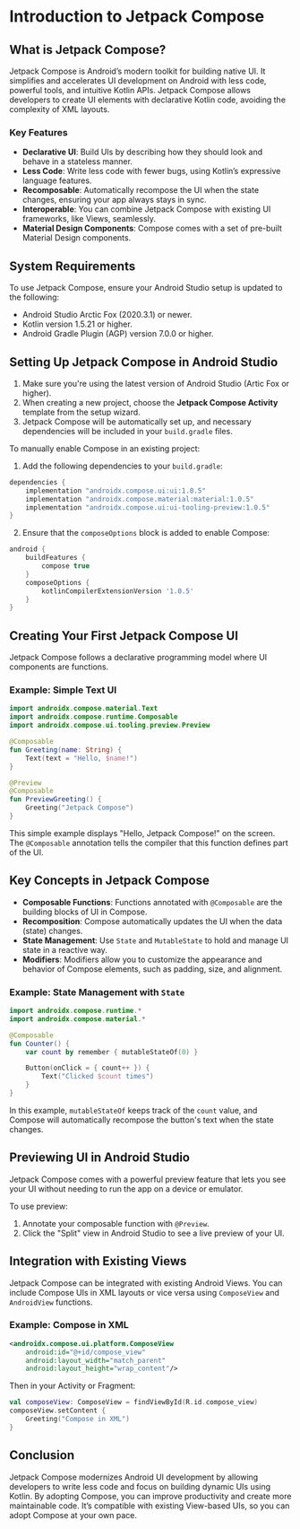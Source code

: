 
# Introduction to Jetpack Compose

## What is Jetpack Compose?
Jetpack Compose is Android’s modern toolkit for building native UI. It simplifies and accelerates UI development on Android with less code, powerful tools, and intuitive Kotlin APIs. Jetpack Compose allows developers to create UI elements with declarative Kotlin code, avoiding the complexity of XML layouts.

### Key Features
- **Declarative UI**: Build UIs by describing how they should look and behave in a stateless manner.
- **Less Code**: Write less code with fewer bugs, using Kotlin’s expressive language features.
- **Recomposable**: Automatically recompose the UI when the state changes, ensuring your app always stays in sync.
- **Interoperable**: You can combine Jetpack Compose with existing UI frameworks, like Views, seamlessly.
- **Material Design Components**: Compose comes with a set of pre-built Material Design components.

## System Requirements
To use Jetpack Compose, ensure your Android Studio setup is updated to the following:

- Android Studio Arctic Fox (2020.3.1) or newer.
- Kotlin version 1.5.21 or higher.
- Android Gradle Plugin (AGP) version 7.0.0 or higher.

## Setting Up Jetpack Compose in Android Studio
1. Make sure you're using the latest version of Android Studio (Artic Fox or higher).
2. When creating a new project, choose the **Jetpack Compose Activity** template from the setup wizard.
3. Jetpack Compose will be automatically set up, and necessary dependencies will be included in your `build.gradle` files.

To manually enable Compose in an existing project:
1. Add the following dependencies to your `build.gradle`:
```gradle
dependencies {
    implementation "androidx.compose.ui:ui:1.0.5"
    implementation "androidx.compose.material:material:1.0.5"
    implementation "androidx.compose.ui:ui-tooling-preview:1.0.5"
}
```
2. Ensure that the `composeOptions` block is added to enable Compose:
```gradle
android {
    buildFeatures {
        compose true
    }
    composeOptions {
        kotlinCompilerExtensionVersion '1.0.5'
    }
}
```

## Creating Your First Jetpack Compose UI
Jetpack Compose follows a declarative programming model where UI components are functions.

### Example: Simple Text UI
```kotlin
import androidx.compose.material.Text
import androidx.compose.runtime.Composable
import androidx.compose.ui.tooling.preview.Preview

@Composable
fun Greeting(name: String) {
    Text(text = "Hello, $name!")
}

@Preview
@Composable
fun PreviewGreeting() {
    Greeting("Jetpack Compose")
}
```

This simple example displays "Hello, Jetpack Compose!" on the screen. The `@Composable` annotation tells the compiler that this function defines part of the UI.

## Key Concepts in Jetpack Compose
- **Composable Functions**: Functions annotated with `@Composable` are the building blocks of UI in Compose.
- **Recomposition**: Compose automatically updates the UI when the data (state) changes.
- **State Management**: Use `State` and `MutableState` to hold and manage UI state in a reactive way.
- **Modifiers**: Modifiers allow you to customize the appearance and behavior of Compose elements, such as padding, size, and alignment.

### Example: State Management with `State`
```kotlin
import androidx.compose.runtime.*
import androidx.compose.material.*

@Composable
fun Counter() {
    var count by remember { mutableStateOf(0) }

    Button(onClick = { count++ }) {
        Text("Clicked $count times")
    }
}
```

In this example, `mutableStateOf` keeps track of the `count` value, and Compose will automatically recompose the button's text when the state changes.

## Previewing UI in Android Studio
Jetpack Compose comes with a powerful preview feature that lets you see your UI without needing to run the app on a device or emulator.

To use preview:
1. Annotate your composable function with `@Preview`.
2. Click the "Split" view in Android Studio to see a live preview of your UI.

## Integration with Existing Views
Jetpack Compose can be integrated with existing Android Views. You can include Compose UIs in XML layouts or vice versa using `ComposeView` and `AndroidView` functions.

### Example: Compose in XML
```xml
<androidx.compose.ui.platform.ComposeView
    android:id="@+id/compose_view"
    android:layout_width="match_parent"
    android:layout_height="wrap_content"/>
```

Then in your Activity or Fragment:
```kotlin
val composeView: ComposeView = findViewById(R.id.compose_view)
composeView.setContent {
    Greeting("Compose in XML")
}
```

## Conclusion
Jetpack Compose modernizes Android UI development by allowing developers to write less code and focus on building dynamic UIs using Kotlin. By adopting Compose, you can improve productivity and create more maintainable code. It’s compatible with existing View-based UIs, so you can adopt Compose at your own pace.
